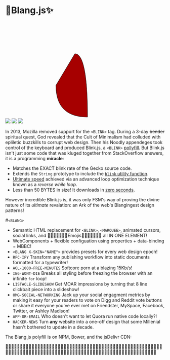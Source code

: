 <blink>💎Blang.js✨</blink>
======================================================
<img src="https://img.shields.io/badge/build-passing-green.svg">
<img src="https://img.shields.io/badge/coverage-100%25-green.svg">
<img src="https://img.shields.io/packagist/dm/doctrine/orm.svg">

<svg width="320" height="320" viewBox="0 0 320 320">
    <path
        fill="#FFFFFF" stroke="#000"
        d="M160,100 Q200,100,200,300 Q100,300,100,200 Z">
        <animate
            attributeType="XML"
            attributeName="fill"
            values="#800;#f00;#800;#800"
            dur="0.8s"
            repeatCount="indefinite"/>
        </path>
 </svg>

In 2013, Mozilla removed support for the `<BLINK>` tag. During a 3-day ~~bender~~ spiritual quest, God revealed that the Cult of Minimalism had colluded with epliletic buzzkills to corrupt web design. Then his Noodly appendeges took control of the keyboard and produced <blink>Blink.js</blink>, a `<BLINK>` <a href="https://en.wikipedia.org/wiki/Polyfill">pollyfill</a>.  But <blink>Blink.js</blink> isn't just some code that was kluged together from StackOverflow answers, it is a programming **miracle**:

* Matches the EXACT blink rate of the Gecko source code. 
* Extends the `String` prototype to include the [`blink` utility function](blink()).
* [Ultimate speed](loop) achieved via an advanced loop optimization technique known as a *reverse while loop*.
* Less than 50 BYTES in size!  It downloads in [zero seconds](http://www.download-time.com/).

However incredible <blink>Blink.js</blink> is, it was only FSM's way of proving the divine nature of its *ultimate* revalation: an Ark of the web's Blangingest design patterns!

#`<BLANG>`

* Semantic HTML replacement for `<BLINK>`, `<MARQUEE>`, animated cursors, social links, and 🛅🛅🛅🛅🛅🛅🛅Emojis🛅🛅🛅🛅🛅🛅🛅 all IN ONE ELEMENT!
* WebComponents + flexible configuation using properties + data-binding = MBBC!
* `<BLANG X-SKIN="NAME">` provides presets for every web design epoch!
 * `RFC-IFY` Transform any publishing workflow into static documents formatted for a typewriter!
 * `AOL-1000-FREE-MINUTES` Softcore porn at a blazing 15Kb/s!
 * `IE6-WONT-DIE` Breaks all styling before freezing the browser with an infinite `for` loop! 
 * `LISTACLE-SLIDESHOW` Get MOAR impressions by turning that 8 line clickbait piece into a slideshow!
 * `OMG-SOCIAL-NETWORKING` Jack up your social engagment metrics by making it easy for your readers to vote on Digg and Reddit vote buttons or share it everyone you've ever met on Friendster, MySpace, Facebook, Twitter, or Ashley Madison!
 * `APP-OR-EMAIL` Who doesn't want to let Quora run native code locally?!
 * `HACKER-NEWS` Turn **any** website into a one-off design that some Millenial hasn't bothered to update in a decade.

The Blang.js polyfill is on NPM, Bower, and the jsDelivr CDN:
    
🛅🛅🛅🛅🛅🛅🛅🛅🛅🛅🛅🛅🛅🛅🛅🛅🛅🛅🛅🛅🛅🛅🛅🛅🛅🛅🛅🛅🛅🛅🛅🛅🛅🛅🛅🛅🛅🛅🛅🛅🛅🛅🛅🛅🛅🛅🛅🛅🛅🛅🛅🛅🛅🛅🛅🛅🛅🛅🛅🛅🛅🛅🛅🛅🛅🛅🛅🛅🛅🛅🛅🛅🛅🛅🛅🛅🛅🛅🛅🛅🛅🛅🛅🛅🛅🛅🛅🛅🛅🛅🛅🛅🛅🛅🛅🛅🛅🛅🛅🛅🛅🛅🛅🛅🛅🛅

[css2]: https://www.w3.org/TR/CSS21/text.html#lining-striking-props
[blink()]: https://developer.mozilla.org/en-US/docs/Web/JavaScript/Reference/Global_Objects/String/blink
[loop]: https://jsperf.com/while-reverse-vs-for-cached-length
[temple]: http://www.templeos.org
[semantic-html]: https://en.wikipedia.org/wiki/Semantic_HTML
